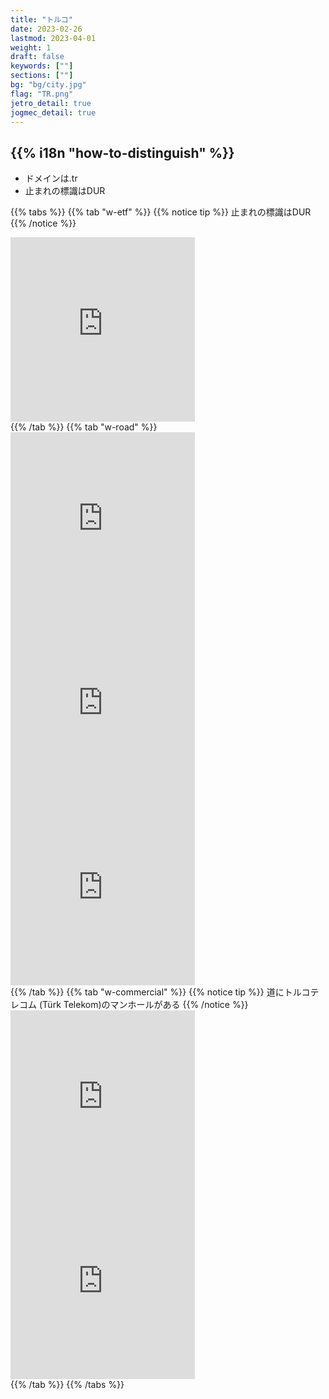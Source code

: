 ```yaml
---
title: "トルコ"
date: 2023-02-26
lastmod: 2023-04-01
weight: 1
draft: false
keywords: [""]
sections: [""]
bg: "bg/city.jpg"
flag: "TR.png"
jetro_detail: true
jogmec_detail: true
---
```


<div class="main-desciption country-description">
    <h2 class="section-title">{{% i18n "how-to-distinguish" %}}</h2>
    <ul class="rule-list">
        <li>ドメインは<span class="quiz">.tr</span></li>
        <li>止まれの標識は<span class="quiz">DUR</span></li>
    </ul>
</div>

{{% tabs  %}}
{{% tab "w-etf" %}}
{{% notice tip %}}
止まれの標識は<span class="quiz">DUR</span>
{{% /notice %}}
<div class="googlemap-if">
<iframe src="https://www.google.com/maps/embed?pb=!4v1679329429724!6m8!1m7!1stlR0bfMutQCq8lt8DCFKrQ!2m2!1d41.13258238720963!2d29.28276451037982!3f258.73513046843476!4f-0.699127415117772!5f3.325193203789971" width="295" height="295" style="border:0;" allowfullscreen="" loading="lazy" referrerpolicy="no-referrer-when-downgrade"></iframe>
</div>
{{% /tab %}}
{{% tab "w-road" %}}
<div class="googlemap-if">
<iframe src="https://www.google.com/maps/embed?pb=!4v1679329469044!6m8!1m7!1soqaWbeWVN_QyDyyBVko1dg!2m2!1d41.13248579407155!2d29.2826494663796!3f251.79223067568702!4f2.6623459284602404!5f2.848163953827137" width="295" height="295" style="border:0;" allowfullscreen="" loading="lazy" referrerpolicy="no-referrer-when-downgrade"></iframe>
<iframe src="https://www.google.com/maps/embed?pb=!4v1679329722325!6m8!1m7!1snKzr4d-wPnRhDiJyGkZOow!2m2!1d41.02454667383204!2d29.10670370604684!3f60.71658378554916!4f-10.171697281302357!5f3.325193203789971" width="295" height="295" style="border:0;" allowfullscreen="" loading="lazy" referrerpolicy="no-referrer-when-downgrade"></iframe>
<iframe src="https://www.google.com/maps/embed?pb=!4v1679329756533!6m8!1m7!1s3vdAuV6OIG7P_HL-nvEdhQ!2m2!1d41.02457377261236!2d29.10650188467225!3f95.93134351157076!4f-10.68951990574837!5f3.278673704854542" width="295" height="295" style="border:0;" allowfullscreen="" loading="lazy" referrerpolicy="no-referrer-when-downgrade"></iframe>
</div>
{{% /tab %}}
{{% tab "w-commercial" %}}
{{% notice tip %}}
道にトルコテレコム (Türk Telekom)のマンホールがある
{{% /notice %}}
<div class="googlemap-if">
<iframe src="https://www.google.com/maps/embed?pb=!4v1682031441972!6m8!1m7!1sl8NfH2SkeanoXn4kc8KiqA!2m2!1d38.47213789505467!2d27.17431140846952!3f87.45727387421763!4f-32.2151327048122!5f3.325193203789971" width="295" height="295" style="border:0;" allowfullscreen="" loading="lazy" referrerpolicy="no-referrer-when-downgrade"></iframe>
<iframe src="https://www.google.com/maps/embed?pb=!4v1682031833463!6m8!1m7!1sHhaC_5Le6dC-B6EN0H_sAA!2m2!1d37.02132875326358!2d35.30521034961223!3f288.34749757884776!4f-38.19813486175656!5f3.325193203789971" width="295" height="295" style="border:0;" allowfullscreen="" loading="lazy" referrerpolicy="no-referrer-when-downgrade"></iframe>
</div>
{{% /tab %}}
{{% /tabs %}}